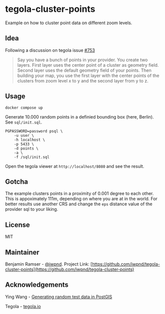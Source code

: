 # tegola-cluster-points

Example on how to cluster point data on different zoom levels.

## Idea

Following a discussion on tegola issue [#753](https://github.com/go-spatial/tegola/issues/753)

> Say you have a bunch of points in your provider. You create two layers.
> First layer uses the center point of a cluster as geometry field.
> Second layer uses the default geometry field of your points.
> Then building your map, you use the first layer with the center points of the clusters from zoom level x to y and the second layer from y to z.

## Usage

```
docker compose up
```

Generate 10.000 random points in a definied bounding box (here, Berlin).
See `sql/init.sql`.

```
PGPASSWORD=password psql \
    -u user \
    -h localhost \
    -p 5433 \
    -d points \
    -a \
    -f /sql/init.sql
```

Open the tegola viewer at `http://localhost/8080` and see the result.

## Gotcha

The example clusters points in a proximity of 0.001 degree to each other. This is appoximately 111m, depending on where you are at in the world. For better results use another CRS and change the `eps` distance value of the provider sql to your liking.

## License

MIT

## Maintainer

Benjamin Ramser - [@iwpnd](https://github.com/iwpnd). 
Project Link: [https://github.com/iwpnd/tegola-cluster-points](https://github.com/iwpnd/tegola-cluster-points)

## Acknowledgements

Ying Wang - [Generating random test data in PostGIS](https://bytes.yingw787.com/posts/2019/01/10/generating_randomized_postgis_data/)

Tegola - [tegola.io](https://tegola.io/)
